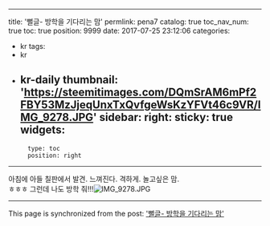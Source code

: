 
---
title: '뻘글- 방학을 기다리는 맘'
permlink: pena7
catalog: true
toc_nav_num: true
toc: true
position: 9999
date: 2017-07-25 23:12:06
categories:
- kr
tags:
- kr
- kr-daily
thumbnail: 'https://steemitimages.com/DQmSrAM6mPf2FBY53MzJjeqUnxTxQvfgeWsKzYFVt46c9VR/IMG_9278.JPG'
sidebar:
    right:
        sticky: true
widgets:
    -
        type: toc
        position: right
---


아침에 아들 칠판에서 발견.
느껴진다.  격하게.  놀고싶은 맘.  
ㅎㅎㅎ 그런데 나도 방학 줘!!!![IMG_9278.JPG](https://steemitimages.com/DQmSrAM6mPf2FBY53MzJjeqUnxTxQvfgeWsKzYFVt46c9VR/IMG_9278.JPG)

- - -

This page is synchronized from the post: ['뻘글- 방학을 기다리는 맘'](https://steemit.com/@kingbit/pena7)
